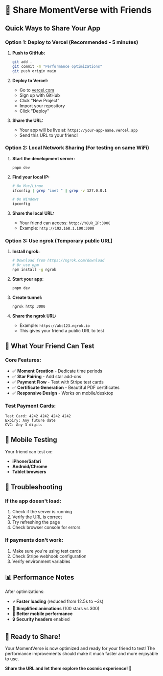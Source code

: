 # 🚀 Share MomentVerse with Friends

## Quick Ways to Share Your App

### Option 1: Deploy to Vercel (Recommended - 5 minutes)

1. **Push to GitHub:**
   ```bash
   git add .
   git commit -m "Performance optimizations"
   git push origin main
   ```

2. **Deploy to Vercel:**
   - Go to [vercel.com](https://vercel.com)
   - Sign up with GitHub
   - Click "New Project"
   - Import your repository
   - Click "Deploy"

3. **Share the URL:**
   - Your app will be live at: `https://your-app-name.vercel.app`
   - Send this URL to your friend!

### Option 2: Local Network Sharing (For testing on same WiFi)

1. **Start the development server:**
   ```bash
   pnpm dev
   ```

2. **Find your local IP:**
   ```bash
   # On Mac/Linux
   ifconfig | grep "inet " | grep -v 127.0.0.1
   
   # On Windows
   ipconfig
   ```

3. **Share the local URL:**
   - Your friend can access: `http://YOUR_IP:3000`
   - Example: `http://192.168.1.100:3000`

### Option 3: Use ngrok (Temporary public URL)

1. **Install ngrok:**
   ```bash
   # Download from https://ngrok.com/download
   # Or use npm
   npm install -g ngrok
   ```

2. **Start your app:**
   ```bash
   pnpm dev
   ```

3. **Create tunnel:**
   ```bash
   ngrok http 3000
   ```

4. **Share the ngrok URL:**
   - Example: `https://abc123.ngrok.io`
   - This gives your friend a public URL to test

## 🎯 What Your Friend Can Test

### Core Features:
- ✅ **Moment Creation** - Dedicate time periods
- ✅ **Star Pairing** - Add star add-ons
- ✅ **Payment Flow** - Test with Stripe test cards
- ✅ **Certificate Generation** - Beautiful PDF certificates
- ✅ **Responsive Design** - Works on mobile/desktop

### Test Payment Cards:
```
Test Card: 4242 4242 4242 4242
Expiry: Any future date
CVC: Any 3 digits
```

## 📱 Mobile Testing

Your friend can test on:
- **iPhone/Safari**
- **Android/Chrome**
- **Tablet browsers**

## 🔧 Troubleshooting

### If the app doesn't load:
1. Check if the server is running
2. Verify the URL is correct
3. Try refreshing the page
4. Check browser console for errors

### If payments don't work:
1. Make sure you're using test cards
2. Check Stripe webhook configuration
3. Verify environment variables

## 📊 Performance Notes

After optimizations:
- ⚡ **Faster loading** (reduced from 12.5s to ~3s)
- 🎨 **Simplified animations** (100 stars vs 300)
- 📱 **Better mobile performance**
- 🔒 **Security headers** enabled

## 🎉 Ready to Share!

Your MomentVerse is now optimized and ready for your friend to test! The performance improvements should make it much faster and more enjoyable to use.

**Share the URL and let them explore the cosmic experience! 🌟**